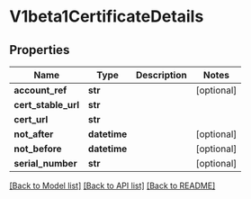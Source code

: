 # V1beta1CertificateDetails

## Properties
Name | Type | Description | Notes
------------ | ------------- | ------------- | -------------
**account_ref** | **str** |  | [optional] 
**cert_stable_url** | **str** |  | 
**cert_url** | **str** |  | 
**not_after** | **datetime** |  | [optional] 
**not_before** | **datetime** |  | [optional] 
**serial_number** | **str** |  | [optional] 

[[Back to Model list]](../README.md#documentation-for-models) [[Back to API list]](../README.md#documentation-for-api-endpoints) [[Back to README]](../README.md)


